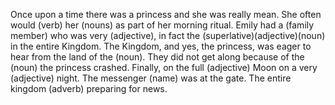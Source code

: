 Once upon a time there was a princess and she was really mean. She often would (verb) her (nouns) as part of her morning ritual. 
Emily had a (family member) who was very (adjective), in fact the (superlative)(adjective)(noun) in the entire Kingdom. The Kingdom, and yes, the princess, was eager to hear from the land of the (noun). They did not get along because of the (noun) the princess crashed. Finally, on the full (adjective) Moon on a very (adjective) night. The messenger (name) was at the gate. The entire kingdom (adverb) preparing for news. 
